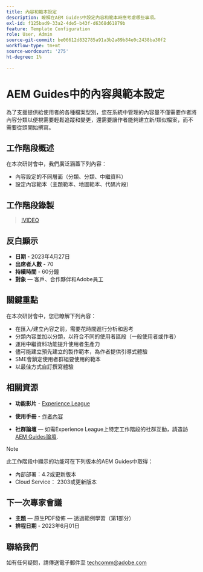 ```yaml
---
title: 內容和範本設定
description: 瞭解在AEM Guides中設定內容和範本時應考慮哪些事項。
exl-id: f125bad9-33a2-4de5-b43f-d6368d61879b
feature: Template Configuration
role: User, Admin
source-git-commit: be06612d832785a91a3b2a89b84e0c2438ba30f2
workflow-type: tm+mt
source-wordcount: '275'
ht-degree: 1%

---
```


# AEM Guides中的內容與範本設定

為了支援提供給使用者的各種檔案型別，您在系統中管理的內容量不僅需要作者將內容分類以便視需要輕鬆追蹤和變更，還需要讓作者能夠建立新/類似檔案，而不需要從頭開始撰寫。


## 工作階段概述

在本次研討會中，我們廣泛涵蓋下列內容：
- 內容設定的不同層面（分類、分類、中繼資料）
- 設定內容範本（主題範本、地圖範本、代碼片段）



## 工作階段錄製

>[!VIDEO](https://video.tv.adobe.com/v/3419004/guides-templates-author-templates?quality=12&learn=on)


## 反白顯示

- **日期** - 2023年4月27日
- **出席者人數** - 70
- **持續時間** - 60分鐘
- **對象**  — 客戶、合作夥伴和Adobe員工


## 關鍵重點

在本次研討會中，您已瞭解下列內容：
- 在匯入/建立內容之前，需要花時間進行分析和思考
- 分類內容並加以分類，以符合不同的使用者區段（一般使用者或作者）
- 運用中繼資料功能提升使用者生產力
- 儘可能建立預先建立的製作範本，為作者提供引導式體驗
- SME會鎖定使用者群組要使用的範本
- 以最佳方式自訂撰寫體驗



## 相關資源

- **功能影片** -  [Experience League](https://experienceleague.adobe.com/docs/experience-manager-guides-learn/videos/advanced-user-guide/folder-profiles.html)

- **使用手冊** - [作者內容](https://help.adobe.com/en_US/xml-documentation-for-adobe-experience-manager/index.html#t=DXML-master-map%2Freports-intro.html)

- **社群論壇**  — 如需Experience League上特定工作階段的社群互動，請造訪  [AEM Guides論壇](https://experienceleaguecommunities.adobe.com/t5/experience-manager-guides/bd-p/xml-documentation-discussions).

>[!NOTE]
>
> 此工作階段中顯示的功能可在下列版本的AEM Guides中取得：
> - 內部部署：4.2或更新版本
> - Cloud Service： 2303或更新版本


## 下一次專家會議

- **主題**  — 原生PDF發佈 — 透過範例學習（第1部分）
- **排程日期** - 2023年6月01日


## 聯絡我們

如有任何疑問，請傳送電子郵件至 <techcomm@adobe.com>
